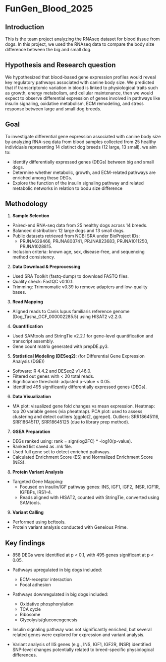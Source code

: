 # FunGen_Blood_2025

## Introduction
This is the team project analyzing the RNAseq dataset for blood tissue from dogs. In this project, we used the RNAseq data to compare the body size difference between the big and small dog. 

## Hypothesis and Research question
We hypothesized that blood-based gene expression profiles would reveal key regulatory pathways associated with canine body size. We predicted that if transcriptomic variation in blood is linked to physiological traits such as growth, energy metabolism, and cellular maintenance, then we would expect to observe differential expression of genes involved in pathways like insulin signaling, oxidative metabolism, ECM remodeling, and stress response between large and small dog breeds.

## Goal
To investigate differential gene expression associated with canine body size by analyzing RNA-seq data from blood samples collected from 25 healthy individuals representing 14 distinct dog breeds (12 large, 13 small). we aim to:

- Identify differentially expressed genes (DEGs) between big and small dogs.
- Determine whether metabolic, growth, and ECM-related pathways are enriched among these DEGs.
- Explore the function of the insulin signaling pathway and related metabolic networks in relation to bodu size difference

## Methodology
1. **Sample Selection**
- Paired-end RNA-seq data from 25 healthy dogs across 14 breeds.
- Balanced distribution: 12 large dogs and 13 small dogs.
- Public datasets retrieved from NCBI SRA under BioProject IDs:
    - PRJNA629466, PRJNA803741, PRJNA823683, PRJNA1011250, PRJNA1028815.
- Inclusion criteria: known age, sex, disease-free, and sequencing method consistency.

2. **Data Download & Preprocessing**
- Used SRA Toolkit (fastq-dump) to download FASTQ files.
- Quality check: FastQC v0.10.1.
- Trimming: Trimmomatic v0.39 to remove adapters and low-quality bases.

3. **Read Mapping**
- Aligned reads to Canis lupus familiaris reference genome (Dog_Tasha_GCF_000002285.5) using HISAT2 v2.2.0.

4. **Quantification**
- Used SAMtools and StringTie v2.2.1 for gene-level quantification and transcript assembly.
- Gene count matrix generated with prepDE.py3.

5. **Statistical Modeling (DESeq2)**: (for Differential Gene Expression Analysis (DGE))
- Software: R 4.4.2 and DESeq2 v1.46.0.
- Filtered out genes with < 20 total reads.
- Significance threshold: adjusted p-value < 0.05.
- Identified 495 significantly differentially expressed genes (DEGs).

6. **Data Visualization**
- MA plot: visualized gene fold changes vs mean expression.
Heatmap: top 20 variable genes (via pheatmap).
PCA plot: used to assess clustering and detect outliers (ggplot2, ggrepel).
Outliers: SRR18645116, SRR18645117, SRR18645125 (due to library prep method).

7. **GSEA Preparation**
- DEGs ranked using: rank = sign(log2FC) * -log10(p-value).
- Ranked list saved as .rnk file.
- Used full gene set to detect enriched pathways.
- Calculated Enrichment Score (ES) and Normalized Enrichment Score (NES).

8. **Protein Variant Analysis**
- Targeted Gene Mapping:
    - Focused on insulin/IGF pathway genes: INS, IGF1, IGF2, INSR, IGF1R, IGFBPs, IRS1–4.
    - Reads aligned with HISAT2, counted with StringTie, converted using SAMtools.

9. **Variant Calling**
- Performed using bcftools.
- Protein variant analysis conducted with Geneious Prime.

## Key findings
- 858 DEGs were identified at p < 0.1, with 495 genes significant at p < 0.05.
- Pathways upregulated in big dogs included:
    - ECM-receptor interaction
    - Focal adhesion 
- Pathways downregulated in big dogs included:
    - Oxidative phosphorylation
    - TCA cycle
    - Ribosome
    - Glycolysis/gluconeogenesis
- Insulin signaling pathway was not significantly enriched, but several related genes were explored for expression and variant analysis.

-  Variant analysis of IIS genes (e.g., INS, IGF1, IGF2R, INSR) identified SNP-level changes potentially related to breed-specific physiological differences.
